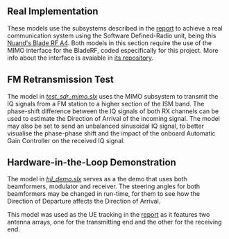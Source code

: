 ## Real Implementation
These models use the subsystems described in the [report](Report.pdf) to achieve a real communication system using 
the Software Defined-Radio unit, being this [Nuand's Blade RF A4](https://www.nuand.com/bladerf-2-0-micro/). Both 
models in this section require the use of the MIMO interface for the BladeRF, coded especifically for this project. 
More info about the interface is avaiable in [its repository](https://github.com/JoseAmador95/BladeRF_MIMO).

## FM Retransmission Test
The model in [_test_sdr_mimo.slx_](Real_Implementation/test_sdr_mimo.slx) uses the MIMO subsystem to transmit the
IQ signals from a FM station to a higher section of the ISM band. The phase-shift difference between the IQ signals 
of both RX channels can be used to estimate the Direction of Arrival of the incoming signal. The model may also be set
to send an unbalanced sinusoidal IQ signal, to better visualise the phase-phase shift and the impact of the onboard
Automatic Gain Controller on the received IQ signal.

## Hardware-in-the-Loop Demonstration
The model in [_hil_demo.slx_](Real_Implementation/hil_demo.slx) serves as a the demo that uses both beamformers, 
modulator and receiver. The steering angles for both beamformers may be changed in run-time, for them to see how the
Direction of Departure affects the Direction of Arrival.

This model was used as the UE tracking in the [report](Report.pdf) as it features two antenna arrays, one for the
transmitting end and the other for the receiving end.
